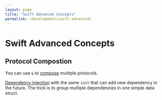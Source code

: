 ```yaml
---
layout: page
title: "Swift Advanced Concepts"
permalink: /development/swift-advanced/
---
```


# Swift Advanced Concepts

## Protocol Compostion

You can use `&` to [compose](https://developer.apple.com/library/content/documentation/Swift/Conceptual/Swift_Programming_Language/Protocols.html#//apple_ref/doc/uid/TP40014097-CH25-ID282) multiple protocols.

[Dependency injection](http://merowing.info/2017/04/using-protocol-compositon-for-dependency-injection/) with the same `init` that can add new dependency in the future. The trick is to group multiple dependencies in one simple data struct.

